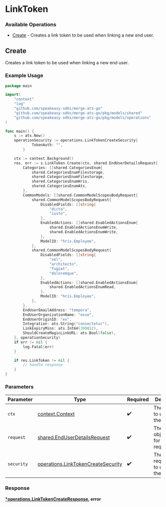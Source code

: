 # LinkToken

### Available Operations

* [Create](#create) - Creates a link token to be used when linking a new end user.

## Create

Creates a link token to be used when linking a new end user.

### Example Usage

```go
package main

import(
	"context"
	"log"
	"github.com/speakeasy-sdks/merge-ats-go"
	"github.com/speakeasy-sdks/merge-ats-go/pkg/models/shared"
	"github.com/speakeasy-sdks/merge-ats-go/pkg/models/operations"
)

func main() {
    s := ats.New()
    operationSecurity := operations.LinkTokenCreateSecurity{
            TokenAuth: "",
        }

    ctx := context.Background()
    res, err := s.LinkToken.Create(ctx, shared.EndUserDetailsRequest{
        Categories: []shared.CategoriesEnum{
            shared.CategoriesEnumFilestorage,
            shared.CategoriesEnumFilestorage,
            shared.CategoriesEnumHris,
            shared.CategoriesEnumAts,
        },
        CommonModels: []shared.CommonModelScopesBodyRequest{
            shared.CommonModelScopesBodyRequest{
                DisabledFields: []string{
                    "dicta",
                    "iusto",
                },
                EnabledActions: []shared.EnabledActionsEnum{
                    shared.EnabledActionsEnumWrite,
                    shared.EnabledActionsEnumWrite,
                },
                ModelID: "hris.Employee",
            },
            shared.CommonModelScopesBodyRequest{
                DisabledFields: []string{
                    "vel",
                    "architecto",
                    "fugiat",
                    "doloremque",
                },
                EnabledActions: []shared.EnabledActionsEnum{
                    shared.EnabledActionsEnumRead,
                },
                ModelID: "hris.Employee",
            },
        },
        EndUserEmailAddress: "tempora",
        EndUserOrganizationName: "esse",
        EndUserOriginID: "ex",
        Integration: ats.String("consectetur"),
        LinkExpiryMins: ats.Int64(399812),
        ShouldCreateMagicLinkURL: ats.Bool(false),
    }, operationSecurity)
    if err != nil {
        log.Fatal(err)
    }

    if res.LinkToken != nil {
        // handle response
    }
}
```

### Parameters

| Parameter                                                                                | Type                                                                                     | Required                                                                                 | Description                                                                              |
| ---------------------------------------------------------------------------------------- | ---------------------------------------------------------------------------------------- | ---------------------------------------------------------------------------------------- | ---------------------------------------------------------------------------------------- |
| `ctx`                                                                                    | [context.Context](https://pkg.go.dev/context#Context)                                    | :heavy_check_mark:                                                                       | The context to use for the request.                                                      |
| `request`                                                                                | [shared.EndUserDetailsRequest](../../models/shared/enduserdetailsrequest.md)             | :heavy_check_mark:                                                                       | The request object to use for the request.                                               |
| `security`                                                                               | [operations.LinkTokenCreateSecurity](../../models/operations/linktokencreatesecurity.md) | :heavy_check_mark:                                                                       | The security requirements to use for the request.                                        |


### Response

**[*operations.LinkTokenCreateResponse](../../models/operations/linktokencreateresponse.md), error**

